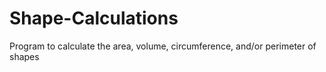 # Shape-Calculations
Program to calculate the area, volume, circumference, and/or perimeter of shapes
